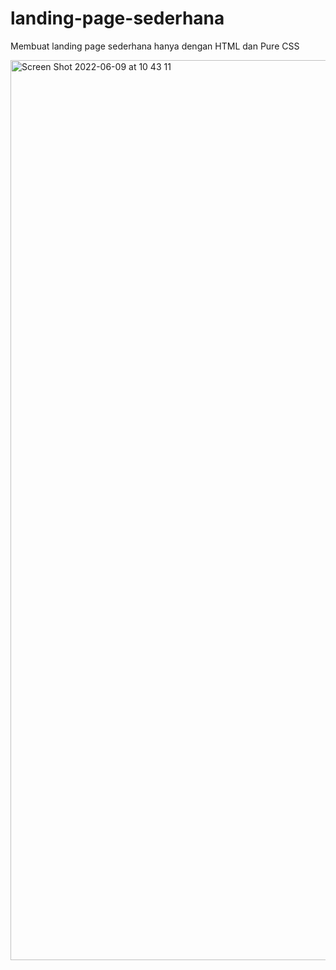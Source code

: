 # landing-page-sederhana
Membuat landing page sederhana hanya dengan HTML dan Pure CSS

<img width="1440" alt="Screen Shot 2022-06-09 at 10 43 11" src="https://user-images.githubusercontent.com/17137623/172759572-01946c40-ba12-46f7-aa15-2c38ccfc4c5c.png">
